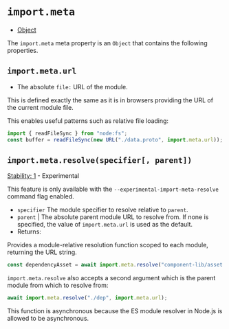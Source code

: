 # `import.meta`

- [Object](https://developer.mozilla.org/en-US/docs/Web/JavaScript/Reference/Global_Objects/Object)

The `import.meta` meta property is an `Object` that contains the following properties.

## `import.meta.url`

- [<string>](https://developer.mozilla.org/en-US/docs/Web/JavaScript/Data_structures#String_type) The absolute `file:` URL of the module.

This is defined exactly the same as it is in browsers providing the URL of the current module file.

This enables useful patterns such as relative file loading:

```mjs
import { readFileSync } from "node:fs";
const buffer = readFileSync(new URL("./data.proto", import.meta.url));
```

## `import.meta.resolve(specifier[, parent])`

[Stability: 1](documentation.html#stability-index) - Experimental

This feature is only available with the `--experimental-import-meta-resolve` command flag enabled.

- `specifier` [<string>](https://developer.mozilla.org/en-US/docs/Web/JavaScript/Data_structures#String_type) The module specifier to resolve relative to `parent`.
- `parent` [<string>](https://developer.mozilla.org/en-US/docs/Web/JavaScript/Data_structures#String_type) | [<URL>](url.html#the-whatwg-url-api) The absolute parent module URL to resolve from. If none is specified, the value of `import.meta.url` is used as the default.
- Returns: [<Promise>](https://developer.mozilla.org/en-US/docs/Web/JavaScript/Reference/Global_Objects/Promise)

Provides a module-relative resolution function scoped to each module, returning the URL string.

```mjs
const dependencyAsset = await import.meta.resolve("component-lib/asset.css");
```

`import.meta.resolve` also accepts a second argument which is the parent module from which to resolve from:

```mjs
await import.meta.resolve("./dep", import.meta.url);
```

This function is asynchronous because the ES module resolver in Node.js is allowed to be asynchronous.
